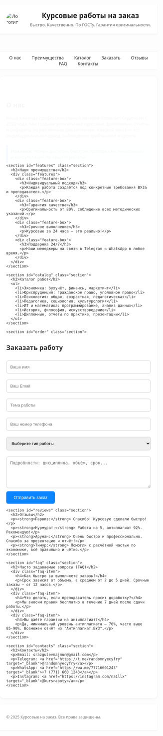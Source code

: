 
<html lang="ru">
<head>
  <meta charset="UTF-8" />
  <meta name="viewport" content="width=device-width, initial-scale=1.0" />
  <title>Курсовые работы на заказ</title>
  <style>
  body {
    font-family: 'Segoe UI', sans-serif;
    margin: 0;
    padding: 0;
    background: #fdfdfd;
    color: #333;
    overflow-x: hidden;
  }
  header, footer {
    background-color: #ffffff;
    color: #222;
    padding: 20px;
    display: flex;
    align-items: center;
    justify-content: space-between;
    box-shadow: 0 2px 5px rgba(0,0,0,0.05);
  }
 .logo {
  max-width: 40px;  /* Уменьшение размера логотипа */
  height: auto;
  margin-right: 15px;
  border-radius: 50%;  /* Логотип остается круглым */
}

  .header-text {
    display: flex;
    flex-direction: column;
  }
  header h1 {
    font-size: 1.6em;
    margin: 0;
  }
  header p {
    margin: 5px 0 0;
    font-size: 0.95em;
    color: #666;
  }
  nav {
    background: #ffffff;
    border-top: 1px solid #eee;
    border-bottom: 1px solid #eee;
    padding: 10px 0;
    text-align: center;
  }
  nav a {
    color: #333;
    text-decoration: none;
    margin: 0 15px;
    transition: color 0.3s ease;
    font-weight: 500;
  }
  nav a:hover {
    color: #0a84ff;
  }
  .container {
    max-width: 1000px;
    margin: 20px auto;
    padding: 20px;
    background: #ffffff;
    border-radius: 12px;
    box-shadow: 0 2px 10px rgba(0,0,0,0.05);
  }
  .section {
    margin-bottom: 30px;
    animation: fadeInUp 0.8s ease both;
  }
  form input, form textarea, form select {
    width: 100%;
    padding: 12px;
    margin: 10px 0;
    border-radius: 6px;
    border: 1px solid #ccc;
    transition: border-color 0.3s ease;
  }
  form input:focus, form textarea:focus, form select:focus {
    border-color: #0a84ff;
    outline: none;
  }
  form button {
    background-color: #0a84ff;
    color: white;
    padding: 12px 24px;
    border: none;
    border-radius: 6px;
    cursor: pointer;
    font-size: 1em;
    transition: background 0.3s ease;
  }
  form button:hover {
    background-color: #006edc;
  }
  .features {
    display: flex;
    flex-wrap: wrap;
    gap: 20px;
    justify-content: space-between;
  }
  .feature-box {
    flex: 1 1 45%;
    background: #f0f8ff;
    padding: 15px;
    border-radius: 8px;
    border-left: 4px solid #0a84ff;
    transition: transform 0.3s ease;
  }
  .feature-box:hover {
    transform: scale(1.03);
  }
  .highlight {
    background-color: #e6f7ff;
    border-left: 5px solid #0a84ff;
    padding: 10px;
    margin: 20px 0;
    border-radius: 5px;
    animation: pulse 2s infinite;
  }
  footer {
    text-align: center;
    font-size: 0.9em;
    color: #777;
  }
  @keyframes fadeInUp {
    from { opacity: 0; transform: translateY(30px); }
    to { opacity: 1; transform: translateY(0); }
  }
  @keyframes pulse {
    0% { transform: scale(1); }
    50% { transform: scale(1.02); }
    100% { transform: scale(1); }
  }
</style>

</head>
<body>
  <header>
    <img src="https://scontent.fala7-1.fna.fbcdn.net/v/t39.30808-6/490023522_1202965921415926_6141329830785597534_n.jpg?stp=dst-jpg_p526x296_tt6&_nc_cat=111&ccb=1-7&_nc_sid=127cfc&_nc_eui2=AeHsKpFVgRB3t43HOpMy3NVNdYk8U1b2Ehp1iTxTVvYSGrY6bq60iwPTdXnuoaMizCWxjJA5_KaZf9pFjlwiEwFR&_nc_ohc=_Pq-XwY0bkQQ7kNvwEuxQus&_nc_oc=AdlmlZOKrFLPxXAPDl8ERInw06OtC0AjERYCyPi-9vavavGF0jBcnpdX-yZG8UFBl1M&_nc_zt=23&_nc_ht=scontent.fala7-1.fna&_nc_gid=WIJlQCSO2tEmE3FAipaCsw&oh=00_AfGhOTkScAJEJVjvG8HB6zkve8EU2yqCbV_DPPqhjFbY4g&oe=67FF3F7B" alt="Логотип" class="logo">
    <div class="header-text">
      <h1>Курсовые работы на заказ</h1>
      <p>Быстро. Качественно. По ГОСТу. Гарантия оригинальности.</p>
    </div>
  </header>

  <!-- Остальной код остаётся прежним -->

  <nav>
    <a href="#about">О нас</a>
    <a href="#features">Преимущества</a>
    <a href="#catalog">Каталог</a>
    <a href="#order">Заказать</a>
    <a href="#reviews">Отзывы</a>
    <a href="#faq">FAQ</a>
    <a href="#contacts">Контакты</a>
  </nav>

  <div class="container">
    <section id="about" class="section">
      <h2>О нас</h2>
      <p>Наша команда профессиональных авторов помогает студентам с 2020 года. Мы создаём уникальные курсовые, дипломные, отчёты и рефераты по различным дисциплинам. Каждый заказ — это индивидуальный подход, соблюдение требований и сроков.</p>
      <div class="highlight">
        <strong>Новинка:</strong> теперь доступна быстрая проверка на антиплагиат и консультации по защите работы!
      </div>
    </section>

    <section id="features" class="section">
      <h2>Наши преимущества</h2>
      <div class="features">
        <div class="feature-box">
          <h3>Индивидуальный подход</h3>
          <p>Каждая работа создаётся под конкретные требования ВУЗа и преподавателя.</p>
        </div>
        <div class="feature-box">
          <h3>Гарантия качества</h3>
          <p>Оригинальность от 80%, соблюдение всех методических указаний.</p>
        </div>
        <div class="feature-box">
          <h3>Срочное выполнение</h3>
          <p>Курсовые за 24 часа — это реально!</p>
        </div>
        <div class="feature-box">
          <h3>Поддержка 24/7</h3>
          <p>Наши менеджеры на связи в Telegram и WhatsApp в любое время.</p>
        </div>
      </div>
    </section>

    <section id="catalog" class="section">
      <h2>Каталог работ</h2>
      <ul>
        <li>Экономика: бухучёт, финансы, маркетинг</li>
        <li>Юриспруденция: гражданское право, уголовное право</li>
        <li>Психология: общая, возрастная, педагогическая</li>
        <li>Педагогика, социология, культурология</li>
        <li>ИТ и математика: программирование, анализ данных</li>
        <li>История, философия, искусствоведение</li>
        <li>Дипломные, отчёты по практике, презентации</li>
      </ul>
    </section>

    <section id="order" class="section">
  <h2>Заказать работу</h2>
  <form>
    <input type="text" placeholder="Ваше имя" required />
    <input type="email" placeholder="Ваш Email" required />
    <input type="text" placeholder="Тема работы" required />
    <input type="tel" placeholder="Ваш номер телефона" required />
    <select required>
      <option disabled selected>Выберите тип работы</option>
      <option>Курсовая</option>
      <option>Дипломная</option>
      <option>Реферат</option>
      <option>Отчёт по практике</option>
      <option>Презентация</option>
      <option>Другое</option>
    </select>
    <textarea placeholder="Подробности: дисциплина, объём, срок..." rows="5" required></textarea>
    <button type="submit">Отправить заказ</button>
  </form>
</section>


    <section id="reviews" class="section">
      <h2>Отзывы</h2>
      <p><strong>Парвиз:</strong> Спасибо! Курсовую сделали быстро!</p>
      <p><strong>Нурмурат:</strong> Работа на 5, антиплагиат 92%. Рекомендую!</p>
      <p><strong>Аружан:</strong> Очень быстро и профессионально. Спасибо за презентацию и отчёт!</p>
      <p><strong>Тимур:</strong> Помогли с расчётной частью по экономике, всё правильно и чётко.</p>
    </section>

    <section id="faq" class="section">
      <h2>Часто задаваемые вопросы (FAQ)</h2>
      <div class="faq-item">
        <h4>Как быстро вы выполняете заказы?</h4>
        <p>Срок зависит от объема, в среднем от 2 до 5 дней. Срочные заказы — от 12 часов.</p>
      </div>
      <div class="faq-item">
        <h4>Что делать, если преподаватель просит доработку?</h4>
        <p>Мы вносим правки бесплатно в течение 7 дней после сдачи работы.</p>
      </div>
      <div class="faq-item">
        <h4>Вы даёте гарантии на антиплагиат?</h4>
        <p>Да, минимальный уровень антиплагиата — 70%, часто выше 85-90%. Возможен отчёт из "Антиплагиат.ВУЗ".</p>
      </div>
    </section>

    <section id="contacts" class="section">
      <h2>Контакты</h2>
      <p>Email: srazgulevmajmun@gmail.com</p>
      <p>Telegram: <a href="https://t.me/randomnyecyfry" target="_blank">@randomnyecyfry</a></p>
      <p>WhatsApp: <a href="https://wa.me/77716601243" target="_blank">+7 (771) 660 1243</a></p>
      <p>Instagram: <a href="https://instagram.com/na1llx" target="_blank">@kursraboty</a></p>
    </section>
  </div>

  <footer>
    <p>&copy; 2025 Курсовые на заказ. Все права защищены.</p>
  </footer>
</body>
</html>

